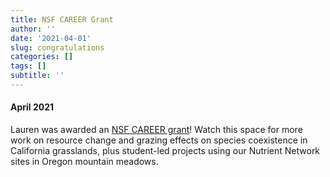 ```yaml
---
title: NSF CAREER Grant
author: ''
date: '2021-04-01'
slug: congratulations
categories: []
tags: []
subtitle: ''
---
```

#### April 2021
Lauren was awarded an [NSF CAREER grant](https://www.nsf.gov/awardsearch/showAward?AWD_ID=2047239&HistoricalAwards=false)! Watch this space for more work on resource change and grazing effects on species coexistence in California grasslands, plus student-led projects using our Nutrient Network sites in Oregon mountain meadows.


<!--more-->


